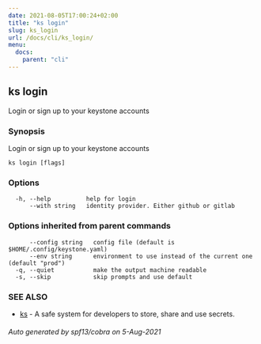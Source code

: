 ```yaml
---
date: 2021-08-05T17:00:24+02:00
title: "ks login"
slug: ks_login
url: /docs/cli/ks_login/
menu:
  docs:
    parent: "cli"
---
```

## ks login

Login or sign up to your keystone accounts

### Synopsis

Login or sign up to your keystone accounts

```
ks login [flags]
```

### Options

```
  -h, --help          help for login
      --with string   identity provider. Either github or gitlab
```

### Options inherited from parent commands

```
      --config string   config file (default is $HOME/.config/keystone.yaml)
      --env string      environment to use instead of the current one (default "prod")
  -q, --quiet           make the output machine readable
  -s, --skip            skip prompts and use default
```

### SEE ALSO

* [ks](/docs/cli/ks/)	 - A safe system for developers to store, share and use secrets.

###### Auto generated by spf13/cobra on 5-Aug-2021
